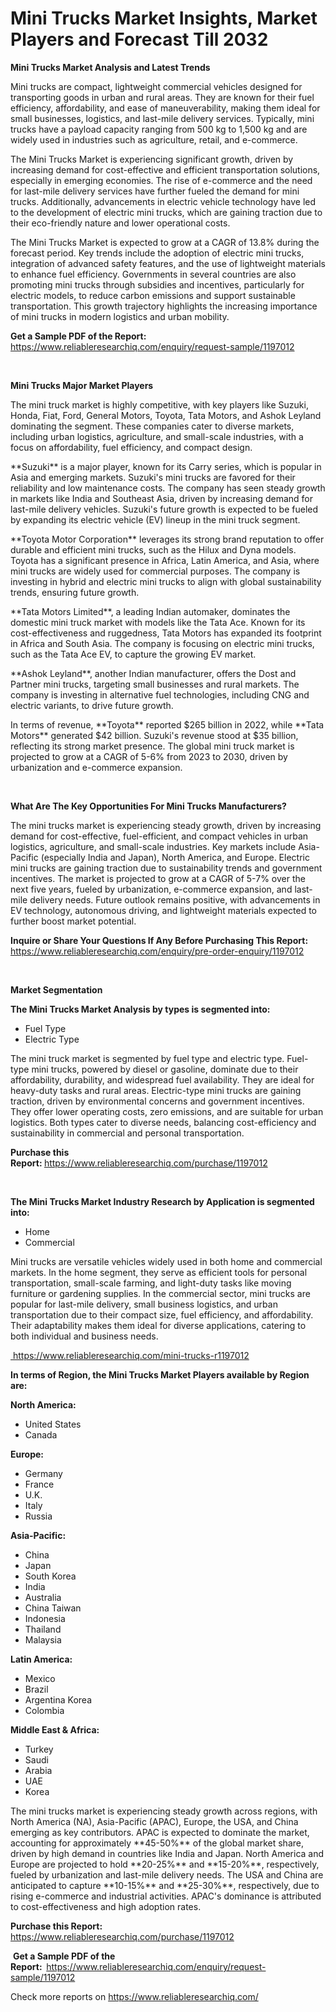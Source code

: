 <p><h1>Mini Trucks Market Insights, Market Players and Forecast Till 2032</h1></p><p><strong>Mini Trucks Market Analysis and Latest Trends</strong></p>
<p><p>Mini trucks are compact, lightweight commercial vehicles designed for transporting goods in urban and rural areas. They are known for their fuel efficiency, affordability, and ease of maneuverability, making them ideal for small businesses, logistics, and last-mile delivery services. Typically, mini trucks have a payload capacity ranging from 500 kg to 1,500 kg and are widely used in industries such as agriculture, retail, and e-commerce.</p><p>The Mini Trucks Market is experiencing significant growth, driven by increasing demand for cost-effective and efficient transportation solutions, especially in emerging economies. The rise of e-commerce and the need for last-mile delivery services have further fueled the demand for mini trucks. Additionally, advancements in electric vehicle technology have led to the development of electric mini trucks, which are gaining traction due to their eco-friendly nature and lower operational costs.</p><p>The Mini Trucks Market is expected to grow at a CAGR of 13.8% during the forecast period. Key trends include the adoption of electric mini trucks, integration of advanced safety features, and the use of lightweight materials to enhance fuel efficiency. Governments in several countries are also promoting mini trucks through subsidies and incentives, particularly for electric models, to reduce carbon emissions and support sustainable transportation. This growth trajectory highlights the increasing importance of mini trucks in modern logistics and urban mobility.</p></p>
<p><strong>Get a Sample PDF of the Report:&nbsp;</strong> <a href="https://www.reliableresearchiq.com/enquiry/request-sample/1197012?utm_campaign=1102&utm_medium=2&utm_source=Github&utm_content=ia&utm_term=23012025&utm_id=mini-trucks">https://www.reliableresearchiq.com/enquiry/request-sample/1197012</a></p>
<p>&nbsp;</p>
<p><strong>Mini Trucks Major Market Players</strong></p>
<p><p>The mini truck market is highly competitive, with key players like Suzuki, Honda, Fiat, Ford, General Motors, Toyota, Tata Motors, and Ashok Leyland dominating the segment. These companies cater to diverse markets, including urban logistics, agriculture, and small-scale industries, with a focus on affordability, fuel efficiency, and compact design.</p><p>**Suzuki** is a major player, known for its Carry series, which is popular in Asia and emerging markets. Suzuki's mini trucks are favored for their reliability and low maintenance costs. The company has seen steady growth in markets like India and Southeast Asia, driven by increasing demand for last-mile delivery vehicles. Suzuki's future growth is expected to be fueled by expanding its electric vehicle (EV) lineup in the mini truck segment.</p><p>**Toyota Motor Corporation** leverages its strong brand reputation to offer durable and efficient mini trucks, such as the Hilux and Dyna models. Toyota has a significant presence in Africa, Latin America, and Asia, where mini trucks are widely used for commercial purposes. The company is investing in hybrid and electric mini trucks to align with global sustainability trends, ensuring future growth.</p><p>**Tata Motors Limited**, a leading Indian automaker, dominates the domestic mini truck market with models like the Tata Ace. Known for its cost-effectiveness and ruggedness, Tata Motors has expanded its footprint in Africa and South Asia. The company is focusing on electric mini trucks, such as the Tata Ace EV, to capture the growing EV market.</p><p>**Ashok Leyland**, another Indian manufacturer, offers the Dost and Partner mini trucks, targeting small businesses and rural markets. The company is investing in alternative fuel technologies, including CNG and electric variants, to drive future growth.</p><p>In terms of revenue, **Toyota** reported $265 billion in 2022, while **Tata Motors** generated $42 billion. Suzuki's revenue stood at $35 billion, reflecting its strong market presence. The global mini truck market is projected to grow at a CAGR of 5-6% from 2023 to 2030, driven by urbanization and e-commerce expansion.</p></p>
<p>&nbsp;</p>
<p><strong>What Are The Key Opportunities For Mini Trucks Manufacturers?</strong></p>
<p><p>The mini trucks market is experiencing steady growth, driven by increasing demand for cost-effective, fuel-efficient, and compact vehicles in urban logistics, agriculture, and small-scale industries. Key markets include Asia-Pacific (especially India and Japan), North America, and Europe. Electric mini trucks are gaining traction due to sustainability trends and government incentives. The market is projected to grow at a CAGR of 5-7% over the next five years, fueled by urbanization, e-commerce expansion, and last-mile delivery needs. Future outlook remains positive, with advancements in EV technology, autonomous driving, and lightweight materials expected to further boost market potential.</p></p>
<p><strong>Inquire or Share Your Questions If Any Before Purchasing This Report:</strong> <a href="https://www.reliableresearchiq.com/enquiry/pre-order-enquiry/1197012?utm_campaign=1102&utm_medium=2&utm_source=Github&utm_content=ia&utm_term=23012025&utm_id=mini-trucks">https://www.reliableresearchiq.com/enquiry/pre-order-enquiry/1197012</a></p>
<p>&nbsp;</p>
<p><strong>Market Segmentation</strong></p>
<p><strong>The Mini Trucks Market Analysis by types is segmented into:</strong></p>
<p><ul><li>Fuel Type</li><li>Electric Type</li></ul></p>
<p><p>The mini truck market is segmented by fuel type and electric type. Fuel-type mini trucks, powered by diesel or gasoline, dominate due to their affordability, durability, and widespread fuel availability. They are ideal for heavy-duty tasks and rural areas. Electric-type mini trucks are gaining traction, driven by environmental concerns and government incentives. They offer lower operating costs, zero emissions, and are suitable for urban logistics. Both types cater to diverse needs, balancing cost-efficiency and sustainability in commercial and personal transportation.</p></p>
<p><strong>Purchase this Report:&nbsp;</strong><a href="https://www.reliableresearchiq.com/purchase/1197012?utm_campaign=1102&utm_medium=2&utm_source=Github&utm_content=ia&utm_term=23012025&utm_id=mini-trucks">https://www.reliableresearchiq.com/purchase/1197012</a></p>
<p>&nbsp;</p>
<p><strong>The Mini Trucks Market Industry Research by Application is segmented into:</strong></p>
<p><ul><li>Home</li><li>Commercial</li></ul></p>
<p><p>Mini trucks are versatile vehicles widely used in both home and commercial markets. In the home segment, they serve as efficient tools for personal transportation, small-scale farming, and light-duty tasks like moving furniture or gardening supplies. In the commercial sector, mini trucks are popular for last-mile delivery, small business logistics, and urban transportation due to their compact size, fuel efficiency, and affordability. Their adaptability makes them ideal for diverse applications, catering to both individual and business needs.</p></p>
<p><a href="https://www.reliableresearchiq.com/mini-trucks-r1197012?utm_campaign=1102&utm_medium=2&utm_source=Github&utm_content=ia&utm_term=23012025&utm_id=mini-trucks">&nbsp;https://www.reliableresearchiq.com/mini-trucks-r1197012</a></p>
<p><strong>In terms of Region, the Mini Trucks Market Players available by Region are:</strong></p>
<p>
    <p> <strong> North America: </strong>
        <ul>
            <li>United States</li>
            <li>Canada</li>
        </ul>
        </p> 
    <p> <strong> Europe: </strong>
        <ul>
            <li>Germany</li>
            <li>France</li>
            <li>U.K.</li>
            <li>Italy</li>
            <li>Russia</li>
        </ul>
        </p> 
    <p> <strong> Asia-Pacific: </strong>
        <ul>
            <li>China</li>
            <li>Japan</li>
            <li>South Korea</li>
            <li>India</li>
            <li>Australia</li>
            <li>China Taiwan</li>
            <li>Indonesia</li>
            <li>Thailand</li>
            <li>Malaysia</li>
        </ul>
        </p> 
    <p> <strong> Latin America: </strong>
        <ul>
            <li>Mexico</li>
            <li>Brazil</li>
            <li>Argentina Korea</li>
            <li>Colombia</li>
        </ul>
        </p> 
    <p> <strong> Middle East & Africa: </strong>
        <ul>
            <li>Turkey</li>
            <li>Saudi</li>
            <li>Arabia</li>
            <li>UAE</li>
            <li>Korea</li>
        </ul>
    </p>
    </p>
<p><p>The mini trucks market is experiencing steady growth across regions, with North America (NA), Asia-Pacific (APAC), Europe, the USA, and China emerging as key contributors. APAC is expected to dominate the market, accounting for approximately **45-50%** of the global market share, driven by high demand in countries like India and Japan. North America and Europe are projected to hold **20-25%** and **15-20%**, respectively, fueled by urbanization and last-mile delivery needs. The USA and China are anticipated to capture **10-15%** and **25-30%**, respectively, due to rising e-commerce and industrial activities. APAC's dominance is attributed to cost-effectiveness and high adoption rates.</p></p>
<p><strong>Purchase this Report: </strong><a href="https://www.reliableresearchiq.com/purchase/1197012?utm_campaign=1102&utm_medium=2&utm_source=Github&utm_content=ia&utm_term=23012025&utm_id=mini-trucks">https://www.reliableresearchiq.com/purchase/1197012</a></p>
<p>&nbsp;<strong>Get a Sample PDF of the Report:&nbsp;&nbsp;</strong><a href="https://www.reliableresearchiq.com/enquiry/request-sample/1197012?utm_campaign=1102&utm_medium=2&utm_source=Github&utm_content=ia&utm_term=23012025&utm_id=mini-trucks">https://www.reliableresearchiq.com/enquiry/request-sample/1197012</a></p>
<p><strong></strong></p>
<p>Check more reports on <a href="https://www.reliableresearchiq.com/?utm_campaign=1102&utm_medium=2&utm_source=Github&utm_content=ia&utm_term=23012025&utm_id=mini-trucks">https://www.reliableresearchiq.com/</a></p>